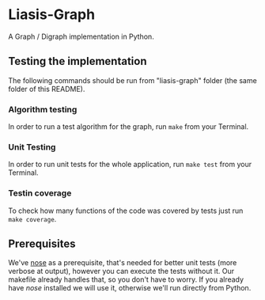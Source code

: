 Liasis-Graph
===========

A Graph / Digraph implementation in Python.

## Testing the implementation
The following commands should be run from "liasis-graph" folder (the same folder of this README).

### Algorithm testing
In order to run a test algorithm for the graph, run `make` from your Terminal.

### Unit Testing
In order to run unit tests for the whole application, run `make test` from your Terminal.

### Testin coverage
To check how many functions of the code was covered by tests just run `make coverage`.

## Prerequisites
We've [nose](https://nose.readthedocs.org/en/latest/) as a prerequisite, that's needed for better unit tests (more verbose at output), however you can execute the tests without it. Our makefile already handles that, so you don't have to worry. If you already have *nose* installed we will use it, otherwise we'll run directly from Python.